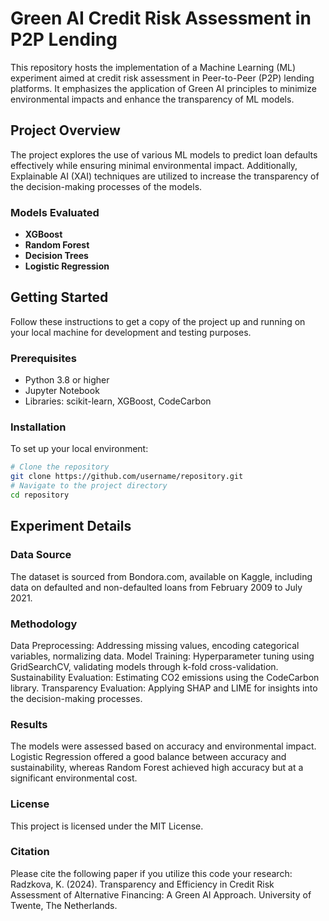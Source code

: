 # Green AI Credit Risk Assessment in P2P Lending

This repository hosts the implementation of a Machine Learning (ML) experiment aimed at credit risk assessment in Peer-to-Peer (P2P) lending platforms. It emphasizes the application of Green AI principles to minimize environmental impacts and enhance the transparency of ML models.

## Project Overview

The project explores the use of various ML models to predict loan defaults effectively while ensuring minimal environmental impact. Additionally, Explainable AI (XAI) techniques are utilized to increase the transparency of the decision-making processes of the models.

### Models Evaluated

- **XGBoost**
- **Random Forest**
- **Decision Trees**
- **Logistic Regression**

## Getting Started

Follow these instructions to get a copy of the project up and running on your local machine for development and testing purposes.

### Prerequisites

- Python 3.8 or higher
- Jupyter Notebook
- Libraries: scikit-learn, XGBoost, CodeCarbon

### Installation

To set up your local environment:

```bash
# Clone the repository
git clone https://github.com/username/repository.git
# Navigate to the project directory
cd repository
```

## Experiment Details
### Data Source
The dataset is sourced from Bondora.com, available on Kaggle, including data on defaulted and non-defaulted loans from February 2009 to July 2021.

### Methodology
Data Preprocessing: Addressing missing values, encoding categorical variables, normalizing data.
Model Training: Hyperparameter tuning using GridSearchCV, validating models through k-fold cross-validation.
Sustainability Evaluation: Estimating CO2 emissions using the CodeCarbon library.
Transparency Evaluation: Applying SHAP and LIME for insights into the decision-making processes.
### Results
The models were assessed based on accuracy and environmental impact. Logistic Regression offered a good balance between accuracy and sustainability, whereas Random Forest achieved high accuracy but at a significant environmental cost.


### License
This project is licensed under the MIT License.

### Citation
Please cite the following paper if you utilize this code your research:
Radzkova, K. (2024). Transparency and Efficiency in Credit Risk Assessment of Alternative Financing: A Green AI Approach. University of Twente, The Netherlands.


